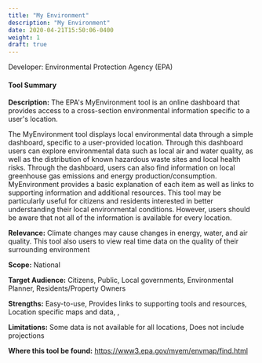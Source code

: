 ```yaml
---
title: "My Environment"
description: "My Environment"
date: 2020-04-21T15:50:06-0400
weight: 1
draft: true
---
```

Developer: Environmental Protection Agency (EPA)

#### Tool Summary
**Description:** The EPA's MyEnvironment tool is an online dashboard that provides access to a cross-section environmental information specific to a user's location. 

The MyEnvironment tool displays local environmental data through a simple dashboard, specific to a user-provided location. Through this dashboard users can explore environmental data such as local air and water quality, as well as the distribution of known hazardous waste sites and local health risks. Through the dashboard, users can also find information on local greenhouse gas emissions and energy production/consumption. MyEnvironment provides a basic explanation of each item as well as links to supporting information and additional resources. This tool may be particularly useful for citizens and residents interested in better understanding their local environmental conditions. However, users should be aware that not all of the information is available for every location. 



**Relevance:** Climate changes may cause changes in energy, water, and air quality. This tool also users to view real time data on the quality of their surrounding environment

**Scope:** National

**Target Audience:** Citizens, Public, Local governments, Environmental Planner, Residents/Property Owners

**Strengths:** Easy-to-use, Provides links to supporting tools and resources, Location specific maps and data, , 

**Limitations:** Some data is not available for all locations, Does not include projections

**Where this tool be found:** https://www3.epa.gov/myem/envmap/find.html
